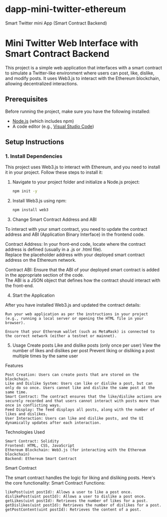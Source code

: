 # dapp-mini-twitter-ethereum
Smart Twitter mini App (Smart Contract Backend)

# Mini Twitter Web Interface with Smart Contract Backend

This project is a simple web application that interfaces with a smart contract to simulate a Twitter-like environment where users can post, like, dislike, and modify posts. It uses Web3.js to interact with the Ethereum blockchain, allowing decentralized interactions.

## Prerequisites

Before running the project, make sure you have the following installed:

- [Node.js](https://nodejs.org/) (which includes npm)
- A code editor (e.g., [Visual Studio Code](https://code.visualstudio.com/))

## Setup Instructions

### 1. **Install Dependencies**

This project uses Web3.js to interact with Ethereum, and you need to install it in your project. Follow these steps to install it:

1. Navigate to your project folder and initialize a Node.js project:

   ```bash
   npm init -y
2. Install Web3.js using npm:
   
   ```bash
   npm install web3
   
3. Change Smart Contract Address and ABI

To interact with your smart contract, you need to update the contract address and ABI (Application Binary Interface) in the frontend code.

Contract Address: In your front-end code, locate where the contract address is defined (usually in a .js or .html file).</br> 
Replace the placeholder address with your deployed smart contract address on the Ethereum network.

Contract ABI: Ensure that the ABI of your deployed smart contract is added in the appropriate section of the code. </br>
The ABI is a JSON object that defines how the contract should interact with the front-end.

4. Start the Application

After you have installed Web3.js and updated the contract details:

    Run your web application as per the instructions in your project (e.g., running a local server or opening the HTML file in your browser).

    Ensure that your Ethereum wallet (such as MetaMask) is connected to the correct network (either a testnet or mainnet).

5. Usage
    Create posts
    Like and dislike posts (only once per user)
    View the number of likes and dislikes per post
    Prevent liking or disliking a post multiple times by the same user
   
Features

    Post Creation: Users can create posts that are stored on the blockchain.
    Like and Dislike System: Users can like or dislike a post, but can only do so once. Users cannot like and dislike the same post at the same time.
    Smart Contract: The contract ensures that the like/dislike actions are securely recorded and that users cannot interact with posts more than once in conflicting ways.
    Feed Display: The feed displays all posts, along with the number of likes and dislikes.
    User Interaction: Users can like and dislike posts, and the UI dynamically updates after each interaction.

Technologies Used

    Smart Contract: Solidity
    Frontend: HTML, CSS, JavaScript
    Ethereum Blockchain: Web3.js (for interacting with the Ethereum blockchain)
    Backend: Ethereum Smart Contract

Smart Contract

The smart contract handles the logic for liking and disliking posts. Here's the core functionality:
Smart Contract Functions:

    likePost(uint postId): Allows a user to like a post once.
    dislikePost(uint postId): Allows a user to dislike a post once.
    getLikes(uint postId): Retrieves the number of likes for a post.
    getDislikes(uint postId): Retrieves the number of dislikes for a post.
    getPostContent(uint postId): Retrieves the content of a post.



